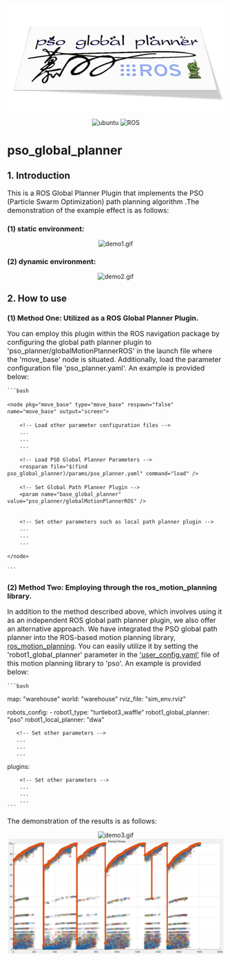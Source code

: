 ![PSO_Planner](assets/PSO_Planner.png)

<p align="center">
    <img width="100px" height="20px" src="https://img.shields.io/badge/Ubuntu-20.04-orange?logo=Ubuntu&Ubuntu-20.04"
        alt="ubuntu" />
    <img width="100px" height="20px" src="https://img.shields.io/badge/ROS-noetic-blue?logo=ROS&ROS=noetic" alt="ROS" />
</p>

# pso_global_planner

## 1. Introduction

<font size="3">This is a ROS Global Planner Plugin that implements the PSO (Particle Swarm Optimization) path planning algorithm .The demonstration of the example effect is as follows:</font> 


### (1) static environment:


<div align="center">
  <img src="assets/pso_demo1.gif" alt="demo1.gif">
</div>

### (2) dynamic environment:


<div align="center">
  <img src="assets/pso_demo2.gif" alt="demo2.gif">
</div>


## 2. How to use

### (1) Method One: Utilized as a ROS Global Planner Plugin.

<font size="3">You can employ this plugin within the ROS navigation package by configuring the global path planner plugin to 'pso_planner/globalMotionPlannerROS' in the launch file where the 'move_base' node is situated. Additionally, load the parameter configuration file 'pso_planner.yaml'. An example is provided below:</font> 

    ```bash

    <node pkg="move_base" type="move_base" respawn="false" name="move_base" output="screen">

        <!-- Load other parameter configuration files -->
        ...
        ...
        ...

        <!-- Load PSO Global Planner Parameters -->
        <rosparam file="$(find pso_global_planner)/params/pso_planner.yaml" command="load" />

        <!-- Set Global Path Planner Plugin -->
        <param name="base_global_planner" value="pso_planner/globalMotionPlannerROS" />

        
        <!-- Set other parameters such as local path planner plugin -->
        ...
        ...
        ...
    
    </node>
    
    ```

 ### (2) Method Two: Employing through the ros_motion_planning library.


<font size="3">In addition to the method described above, which involves using it as an independent ROS global path planner plugin, we also offer an alternative approach. We have integrated the PSO global path planner into the ROS-based motion planning library, [ros_motion_planning](https://github.com/ai-winter/ros_motion_planning). You can easily utilize it by setting the 'robot1_global_planner' parameter in the ['user_config.yaml'](https://github.com/ai-winter/ros_motion_planning/blob/master/src/user_config/user_config.yaml) file of this motion planning library to 'pso'. An example is provided below:</font> 

    ```bash
   map: "warehouse"
   world: "warehouse"
   rviz_file: "sim_env.rviz"

   robots_config:
     - robot1_type: "turtlebot3_waffle"
       robot1_global_planner: "pso"      <!-- Set the global path planning algorithm to PSO -->
       robot1_local_planner: "dwa"

       <!-- Set other parameters -->
       ...
       ...
       ...

   plugins:

        <!-- Set other parameters -->
        ...
        ...
        ...
    ```

<font size="3">The demonstration of the results is as follows:</font> 


<div align="center">
  <img src="assets/pso_ros_1.gif" alt="demo3.gif" width="300"/> 
  <img src="assets/pso_fitness.png" alt="pso_fitness.png" width="500"/> 
</div>





